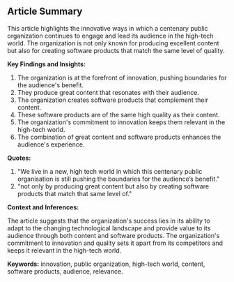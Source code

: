  ## Article Summary

This article highlights the innovative ways in which a centenary public organization continues to engage and lead its audience in the high-tech world. The organization is not only known for producing excellent content but also for creating software products that match the same level of quality.

**Key Findings and Insights:**

1. The organization is at the forefront of innovation, pushing boundaries for the audience's benefit.
2. They produce great content that resonates with their audience.
3. The organization creates software products that complement their content.
4. These software products are of the same high quality as their content.
5. The organization's commitment to innovation keeps them relevant in the high-tech world.
6. The combination of great content and software products enhances the audience's experience.

**Quotes:**

1. "We live in a new, high tech world in which this centenary public organisation is still pushing the boundaries for the audience’s benefit."
2. "not only by producing great content but also by creating software products that match that same level of."

**Context and Inferences:**

The article suggests that the organization's success lies in its ability to adapt to the changing technological landscape and provide value to its audience through both content and software products. The organization's commitment to innovation and quality sets it apart from its competitors and keeps it relevant in the high-tech world.

**Keywords:**
innovation, public organization, high-tech world, content, software products, audience, relevance.